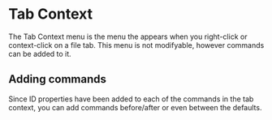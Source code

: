 # Tab Context
The Tab Context menu is the menu the appears when you right-click or context-click on a file tab. This menu is not modifyable, however commands can be added to it.

## Adding commands
Since ID properties have been added to each of the commands in the tab context, you can add commands before/after or even between the defaults.